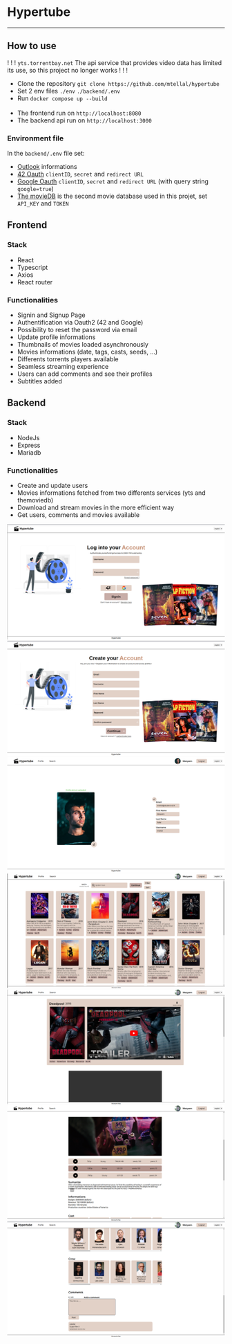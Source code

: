 # Hypertube

<hr/>

## How to use

! ! ! `yts.torrentbay.net` The api service that provides video data has limited its use, so this project no longer works ! ! !

- Clone the repository `git clone https://github.com/mtellal/hypertube`
- Set 2 env files `./env` `./backend/.env`
- Run `docker compose up --build` </br> </br>
- The frontend run on `http://localhost:8080`
- The backend api run on `http://localhost:3000`

### Environment file
In the `backend/.env` file set: 
- [Outlook](https://outlook.live.com/) informations
- [42 Oauth](https://profile.intra.42.fr/oauth/applications) `clientID`, `secret` and `redirect URL`
- [Google Oauth](https://console.cloud.google.com/) `clientID`, `secret` and `redirect URL` (with query string `google=true`)
- [The movieDB](https://developer.themoviedb.org/docs) is the second movie database used in this projet, set `API_KEY` and `TOKEN` 


## Frontend

### Stack 
- React
- Typescript
- Axios
- React router

### Functionalities 
- Signin and Signup Page
- Authentification via Oauth2 (42 and Google)
- Possibility to reset the password via email
- Update profile informations
- Thumbnails of movies loaded asynchronously
- Movies informations (date, tags, casts, seeds, ...)
- Differents torrents players available
- Seamless streaming experience
- Users can add comments and see their profiles
- Subtitles added 


## Backend

### Stack
- NodeJs
- Express
- Mariadb

### Functionalities
- Create and update users
- Movies informations fetched from two differents services (yts and themoviedb)
- Download and stream movies in the more efficient way
- Get users, comments and movies available

![alt text](./assets/signin.png)
![alt text](./assets/signup.png)
![alt text](./assets/profile.png)
![alt text](./assets/thumbnails.png)
![alt text](./assets/moviePage.png)
![alt text](./assets/moviePlayer.png)
![alt text](./assets/movieComments.png)
